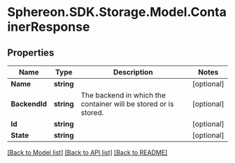 # Sphereon.SDK.Storage.Model.ContainerResponse
## Properties

Name | Type | Description | Notes
------------ | ------------- | ------------- | -------------
**Name** | **string** |  | [optional] 
**BackendId** | **string** | The backend in which the container will be stored or is stored. | [optional] 
**Id** | **string** |  | [optional] 
**State** | **string** |  | [optional] 

[[Back to Model list]](../README.md#documentation-for-models) [[Back to API list]](../README.md#documentation-for-api-endpoints) [[Back to README]](../README.md)


